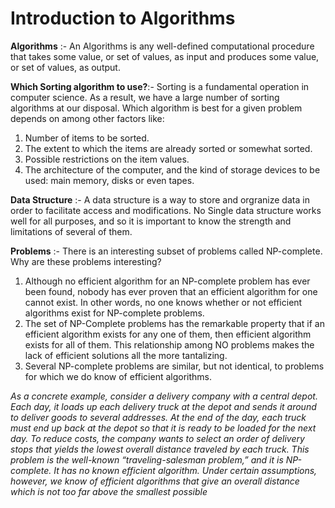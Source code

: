 # Introduction to Algorithms

**Algorithms** :-  An Algorithms is any well-defined computational procedure that takes some value, or set of values, as input and produces some value, or set of values, as output.

**Which Sorting algorithm to use?**:- Sorting is a fundamental operation in computer science. As a result, we have a large number of sorting algorithms at our disposal. Which algorithm is best for a given problem depends on among other factors like:
1. Number of items to be sorted.
2. The extent to which the items are already sorted or somewhat sorted.
3. Possible restrictions on the item values.
4. The architecture of the computer, and the kind of storage devices to be used: main memory, disks or even tapes.

**Data Structure** :- A data structure is a way to store and orgranize data in order to facilitate access and modifications. No Single data structure works well for all purposes, and so it is important to know the strength and limitations of several of them.

**Problems** :- There is an interesting subset of problems called NP-complete. Why are these problems interesting? 
1. Although no efficient algorithm for an NP-complete problem has ever been found, nobody has ever proven that an efficient algorithm for one cannot exist. In other words, no one knows whether or not efficient algorithms exist for NP-complete problems.
2. The set of NP-Complete problems has the remarkable property that if an efficient algorithm exists for any one of them, then efficient algorithm exists for all of them. This relationship among NO problems makes the lack of efficient solutions all the more tantalizing.
3. Several NP-complete problems are similar, but not identical, to problems for which we do know of efficient algorithms.

*As a concrete example, consider a delivery company with a central depot. Each day, it loads up each delivery truck at the depot and sends it around to deliver goods to several addresses. At the end of the day, each truck must end up back at the depot so that it is ready to be loaded for the next day. To reduce costs, the company wants to select an order of delivery stops that yields the lowest overall distance traveled by each truck. This problem is the well-known “traveling-salesman problem,” and it is NP-complete. It has no known efficient algorithm. Under certain assumptions, however, we know of efficient algorithms that give an overall distance which is not too far above the smallest possible*